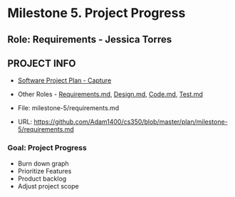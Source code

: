# Milestone 5. Project Progress

## Role: Requirements - Jessica Torres

## PROJECT INFO
* [Software Project Plan - Capture](https://capture350.herokuapp.com/)

* Other Roles - [Requirements.md](requirements.md), [Design.md](design.md), [Code.md](code.md), [Test.md](test.md)

* File: milestone-5/requirements.md

* URL: https://github.com/Adam1400/cs350/blob/master/plan/milestone-5/requirements.md

### Goal: Project Progress
* Burn down graph
* Prioritize Features
* Product backlog
* Adjust project scope
